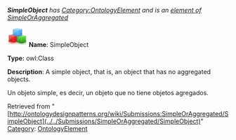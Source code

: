 ___SimpleObject__ has [Category:OntologyElement](../../Category/OntologyElement "Category:OntologyElement") and is an [element of](../../Property/ElementOf "Property:ElementOf") [SimpleOrAggregated](../../Submissions/SimpleOrAggregated "Submissions:SimpleOrAggregated")_


  




[![Class](../../images/thumb/2/27/Class.gif/45px-Class.gif)](../../Image/Class.gif "Class")
__Name__: SimpleObject 


__Type:__ owl:Class 


__Description__: A simple object, that is, an object that has no aggregated objects.


  



Un objeto simple, es decir, un objeto que no tiene objetos agregados. 





Retrieved from "[http://ontologydesignpatterns.org/wiki/Submissions:SimpleOrAggregated/SimpleObject](../../Submissions/SimpleOrAggregated/SimpleObject)"
 [Category](http://ontologydesignpatterns.org/wiki/Special:Categories "Special:Categories"): [OntologyElement](../../Category/OntologyElement "Category:OntologyElement")